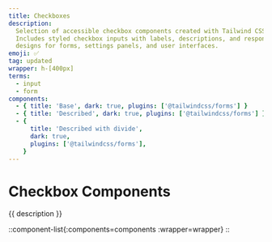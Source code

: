 ```yaml
---
title: Checkboxes
description:
  Selection of accessible checkbox components created with Tailwind CSS v4.
  Includes styled checkbox inputs with labels, descriptions, and responsive
  designs for forms, settings panels, and user interfaces.
emoji: ✅
tag: updated
wrapper: h-[400px]
terms:
  - input
  - form
components:
  - { title: 'Base', dark: true, plugins: ['@tailwindcss/forms'] }
  - { title: 'Described', dark: true, plugins: ['@tailwindcss/forms'] }
  - {
      title: 'Described with divide',
      dark: true,
      plugins: ['@tailwindcss/forms'],
    }
---
```


# Checkbox Components

{{ description }}

<!-- prettier-ignore -->
::component-list{:components=components :wrapper=wrapper}
::
